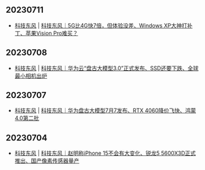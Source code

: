 ## 20230711
- [科技东风](https://m.smzdm.com/tag/tn0400v/) | [科技东风｜5G比4G快7倍，但体验没差、Windows XP大神打补丁、苹果Vision Pro难买？](https://post.m.smzdm.com/p/agq2ne5w/)

## 20230708
- [科技东风](https://m.smzdm.com/tag/tn0400v/) | [科技东风｜华为云“盘古大模型3.0”正式发布、SSD还要下跌、全球最小相机出炉](https://post.m.smzdm.com/p/akk768k8/)

## 20230707
- [科技东风](https://m.smzdm.com/tag/tn0400v/) | [科技东风｜华为盘古大模型7月7发布、RTX 4060降价飞快、鸿蒙4.0第二批](https://post.m.smzdm.com/p/arq7xvqz/)

## 20230704
- [科技东风](https://m.smzdm.com/tag/tn0400v/) | [科技东风｜赵明称iPhone 15不会有大变化、锐龙5 5600X3D正式推出、国产像素传感器量产](https://post.m.smzdm.com/p/a60nrlxe/)

